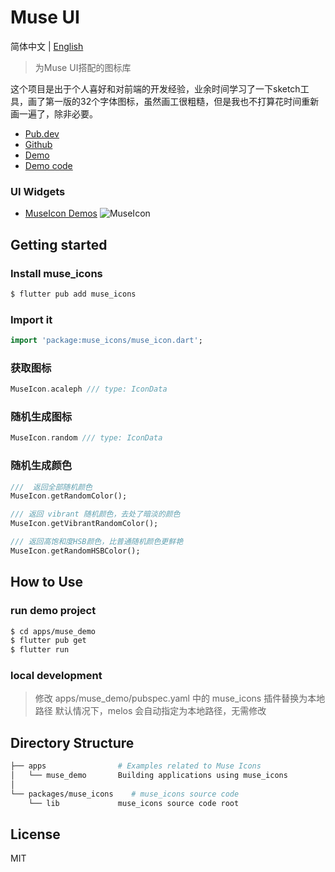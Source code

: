 # Muse UI

简体中文 | [English](./README.md)

> 为Muse UI搭配的图标库

这个项目是出于个人喜好和对前端的开发经验，业余时间学习了一下sketch工具，画了第一版的32个字体图标，虽然画工很粗糙，但是我也不打算花时间重新画一遍了，除非必要。

- [Pub.dev](https://pub.dev/packages/muse_icons)
- [Github](https://github.com/musetools/muse_icons)
- [Demo](https://musetools.github.io/muse_icons/)
- [Demo code](https://github.com/musetools/muse_icons/tree/master/apps/muse_demo)

### UI Widgets

- [MuseIcon Demos](https://github.com/musetools/muse_icons/tree/main/apps/muse_demo/lib/demo/button)
![MuseIcon](http://oss.musetools.uk/pic/museicons.png)

## Getting started

### Install muse_icons

```bash
$ flutter pub add muse_icons
```

### Import it

```dart
import 'package:muse_icons/muse_icon.dart';
```

### 获取图标
```dart
MuseIcon.acaleph /// type: IconData
```

### 随机生成图标
```dart
MuseIcon.random /// type: IconData
```

### 随机生成颜色
```dart
///  返回全部随机颜色
MuseIcon.getRandomColor();

/// 返回 vibrant 随机颜色，去处了暗淡的颜色
MuseIcon.getVibrantRandomColor();

/// 返回高饱和度HSB颜色，比普通随机颜色更鲜艳
MuseIcon.getRandomHSBColor();
```

## How to Use

### run demo project

```bash
$ cd apps/muse_demo
$ flutter pub get
$ flutter run
```

### local development

> 修改 apps/muse_demo/pubspec.yaml 中的 muse_icons 插件替换为本地路径
> 默认情况下，melos 会自动指定为本地路径，无需修改

## Directory Structure

```bash
├── apps                # Examples related to Muse Icons
│   └── muse_demo       Building applications using muse_icons
│
└── packages/muse_icons    # muse_icons source code
    └── lib             muse_icons source code root
```

## License

MIT
